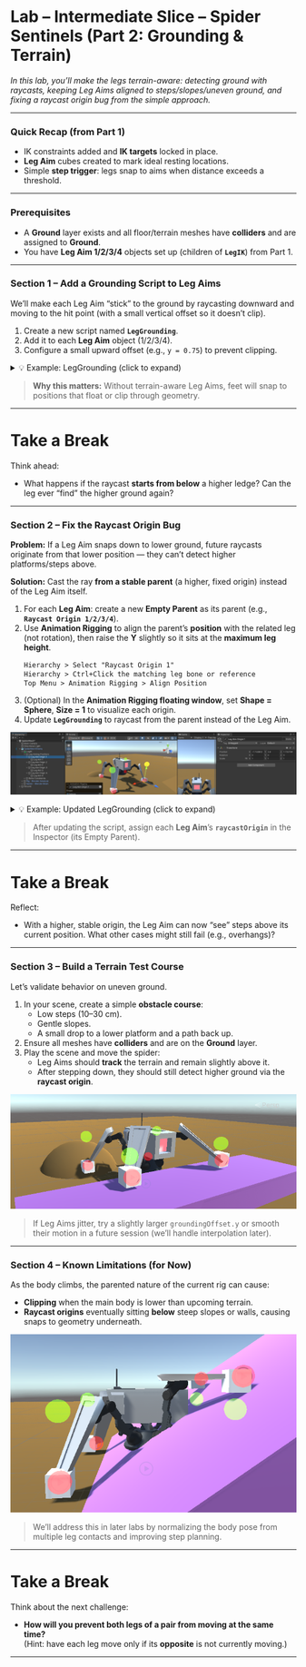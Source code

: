 # Lab – Intermediate Slice – Spider Sentinels (Part 2: Grounding & Terrain)

*In this lab, you’ll make the legs terrain-aware: detecting ground with raycasts, keeping Leg Aims aligned to steps/slopes/uneven ground, and fixing a raycast origin bug from the simple approach.*

---

### Quick Recap (from Part 1)
- IK constraints added and **IK targets** locked in place.  
- **Leg Aim** cubes created to mark ideal resting locations.  
- Simple **step trigger**: legs snap to aims when distance exceeds a threshold.

---

### Prerequisites
- A **Ground** layer exists and all floor/terrain meshes have **colliders** and are assigned to **Ground**.
- You have **Leg Aim 1/2/3/4** objects set up (children of **`LegIK`**) from Part 1.

---

### Section 1 – Add a Grounding Script to Leg Aims

We’ll make each Leg Aim “stick” to the ground by raycasting downward and moving to the hit point (with a small vertical offset so it doesn’t clip).

1. Create a new script named **`LegGrounding`**.
2. Add it to each **Leg Aim** object (1/2/3/4).
3. Configure a small upward offset (e.g., `y = 0.75`) to prevent clipping.

<details>
<summary>💡 Example: LegGrounding (click to expand)</summary>

```csharp
using UnityEngine;

public class LegGrounding : MonoBehaviour
{
    private int layerMask;
    public Vector3 groundingOffset = new Vector3(0f, 0.75f, 0f);

    void Start()
    {
        // Only hit ground colliders
        layerMask = LayerMask.GetMask("Ground");
    }

    void Update()
    {
        // Raycast down from just above the Leg Aim to find the ground
        RaycastHit hit;
        if (Physics.Raycast(transform.position + groundingOffset, -transform.up, out hit, Mathf.Infinity, layerMask))
        {
            // Snap Leg Aim to the ground with the offset applied
            transform.position = hit.point + groundingOffset;
        }
    }
}
```
</details>

> **Why this matters:** Without terrain-aware Leg Aims, feet will snap to positions that float or clip through geometry.

---

# Take a Break

Think ahead:  
- What happens if the raycast **starts from below** a higher ledge? Can the leg ever “find” the higher ground again?

---

### Section 2 – Fix the Raycast Origin Bug

**Problem:** If a Leg Aim snaps down to lower ground, future raycasts originate from that lower position — they can’t detect higher platforms/steps above.

**Solution:** Cast the ray **from a stable parent** (a higher, fixed origin) instead of the Leg Aim itself.

1. For each **Leg Aim**: create a new **Empty Parent** as its parent (e.g., **`Raycast Origin 1/2/3/4`**).  
2. Use **Animation Rigging** to align the parent’s **position** with the related leg (not rotation), then raise the **Y** slightly so it sits at the **maximum leg height**.  
   ```
   Hierarchy > Select "Raycast Origin 1"
   Hierarchy > Ctrl+Click the matching leg bone or reference
   Top Menu > Animation Rigging > Align Position
   ```
3. (Optional) In the **Animation Rigging floating window**, set **Shape = Sphere**, **Size = 1** to visualize each origin.
4. Update **`LegGrounding`** to raycast from the parent instead of the Leg Aim.

![Raycast Origins](Images/image-10.png)

<details>
<summary>💡 Example: Updated LegGrounding (click to expand)</summary>

```csharp
using UnityEngine;

public class LegGrounding : MonoBehaviour
{
    private int layerMask;
    public Vector3 groundingOffset = new Vector3(0f, 0.75f, 0f);

    // New: cast from this object (the parent), not from the Leg Aim
    public GameObject raycastOrigin;

    void Start()
    {
        layerMask = LayerMask.GetMask("Ground");

        // If not set in Inspector, default to this object's parent
        if (raycastOrigin == null && transform.parent != null)
        {
            raycastOrigin = transform.parent.gameObject;
        }
    }

    void Update()
    {
        RaycastHit hit;
        Vector3 origin = (raycastOrigin != null ? raycastOrigin.transform.position : transform.position);
        if (Physics.Raycast(origin + groundingOffset, -transform.up, out hit, Mathf.Infinity, layerMask))
        {
            transform.position = hit.point + groundingOffset;
        }
    }
}
```
</details>

> After updating the script, assign each **Leg Aim**’s **`raycastOrigin`** in the Inspector (its Empty Parent).

---

# Take a Break

Reflect:  
- With a higher, stable origin, the Leg Aim can now “see” steps above its current position. What other cases might still fail (e.g., overhangs)?

---

### Section 3 – Build a Terrain Test Course

Let’s validate behavior on uneven ground.

1. In your scene, create a simple **obstacle course**:
   - Low steps (10–30 cm).
   - Gentle slopes.
   - A small drop to a lower platform and a path back up.
2. Ensure all meshes have **colliders** and are on the **Ground** layer.
3. Play the scene and move the spider:
   - Leg Aims should **track** the terrain and remain slightly above it.
   - After stepping down, they should still detect higher ground via the **raycast origin**.

![Small Steps and Slopes example](Images/image-11.png)

> If Leg Aims jitter, try a slightly larger `groundingOffset.y` or smooth their motion in a future session (we’ll handle interpolation later).

---

### Section 4 – Known Limitations (for Now)

As the body climbs, the parented nature of the current rig can cause:
- **Clipping** when the main body is lower than upcoming terrain.
- **Raycast origins** eventually sitting **below** steep slopes or walls, causing snaps to geometry underneath.

![Large Slope Example](Images/image-12.png)

> We’ll address this in later labs by normalizing the body pose from multiple leg contacts and improving step planning.

---

# Take a Break

Think about the next challenge:  
- **How will you prevent both legs of a pair from moving at the same time?**  
  (Hint: have each leg move only if its **opposite** is not currently moving.)

---
